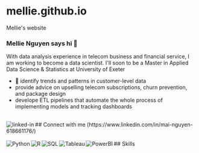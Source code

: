 # mellie.github.io
Mellie's website

### Mellie Nguyen says hi 👋
With data analysis experience in telecom business and financial service, I am working to become a data scientist.
I'll soon to be a Master in Applied Data Science & Statistics at University of Exeter
- 🔭 identify trends and patterns in customer-level data
- provide advice on upselling telecom subscriptions, churn prevention, and package design
- develope ETL pipelines that automate the whole process of implementing models and tracking dashboards

<br>
## Connect with me
<img align="left" alt="linked-in" src="https://img.shields.io/badge/linkedin-%230077B5.svg?&style=for-the-badge&logo=linkedin&logoColor=white"/>(https://www.linkedin.com/in/mai-nguyen-618661176/)
<br>
<br>
## Skills
<img align="left" alt="Python" src="https://img.shields.io/badge/react%20-%2320232a.svg?&style=for-the-badge&logo=react&logoColor=%2361DAFB" />
<img align="left" alt="R" src="https://img.shields.io/badge/node.js%20-%2343853D.svg?&style=for-the-badge&logo=node.js&logoColor=white" />
<img align="left" alt="SQL" src="https://img.shields.io/badge/Amazon%20AWS-%23232F3E?logo=amazon-aws&logoColor=white&style=for-the-badge" />
<img align="left" alt="Tableau" src="https://img.shields.io/badge/postgres-%23316192.svg?&style=for-the-badge&logo=postgresql&logoColor=white" />
<img align="left" alt="PowerBI" src="https://img.shields.io/badge/Android-3DDC84?logo=android&logoColor=white&style=for-the-badge" />

<br>
<br>
